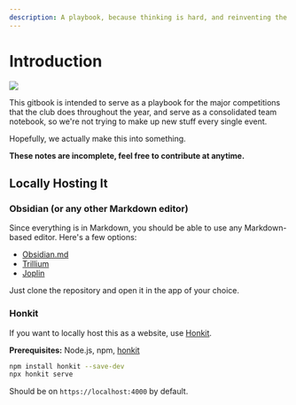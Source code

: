 ```yaml
---
description: A playbook, because thinking is hard, and reinventing the wheel is dumb.
---
```


# Introduction

![](https://www.sportys.com//media/catalog/product/cache/0956b385f780edd0ade142aa21f8618a/m/9/m947_72.jpg)

This gitbook is intended to serve as a playbook for the major competitions that the club does throughout the year, and serve as a consolidated team notebook, so we're not trying to make up new stuff every single event.

Hopefully, we actually make this into something.

**These notes are incomplete, feel free to contribute at anytime.**

## Locally Hosting It
### Obsidian (or any other Markdown editor)
Since everything is in Markdown, you should be able to use any Markdown-based editor. Here's a few options:

- [Obsidian.md](https://obsidian.md/)
- [Trillium](https://github.com/zadam/trilium)
- [Joplin](https://joplinapp.org/)

Just clone the repository and open it in the app of your choice. 

### Honkit
If you want to locally host this as a website, use [Honkit](https://github.com/honkit/honkit).

**Prerequisites:** Node.js, npm, [honkit](https://github.com/honkit/honkit)
```bash
npm install honkit --save-dev
npx honkit serve
```

Should be on `https://localhost:4000` by default.